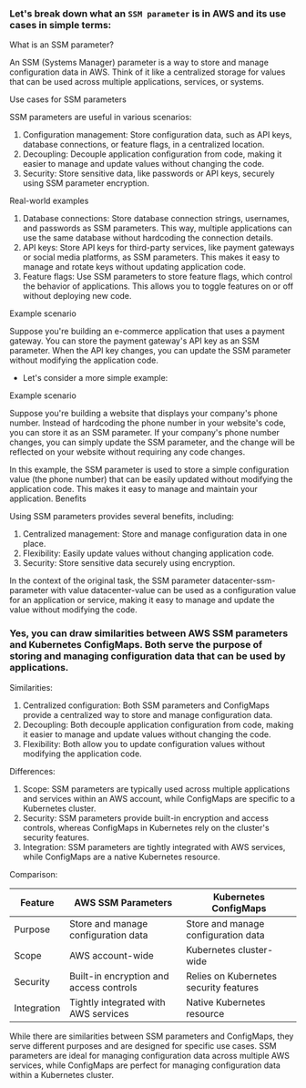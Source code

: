 ### Let's break down what an `SSM parameter` is in AWS and its use cases in simple terms:

What is an SSM parameter?

An SSM (Systems Manager) parameter is a way to store and manage configuration data in AWS. Think of it like a centralized storage for values that can be used across multiple applications, services, or systems.

Use cases for SSM parameters

SSM parameters are useful in various scenarios:

1. Configuration management: Store configuration data, such as API keys, database connections, or feature flags, in a centralized location.
2. Decoupling: Decouple application configuration from code, making it easier to manage and update values without changing the code.
3. Security: Store sensitive data, like passwords or API keys, securely using SSM parameter encryption.

Real-world examples

1. Database connections: Store database connection strings, usernames, and passwords as SSM parameters. This way, multiple applications can use the same database without hardcoding the connection details.
2. API keys: Store API keys for third-party services, like payment gateways or social media platforms, as SSM parameters. This makes it easy to manage and rotate keys without updating application code.
3. Feature flags: Use SSM parameters to store feature flags, which control the behavior of applications. This allows you to toggle features on or off without deploying new code.

Example scenario

Suppose you're building an e-commerce application that uses a payment gateway. You can store the payment gateway's API key as an SSM parameter. When the API key changes, you can update the SSM parameter without modifying the application code.


- Let's consider a more simple example:

Example scenario

Suppose you're building a website that displays your company's phone number. Instead of hardcoding the phone number in your website's code, you can store it as an SSM parameter. If your company's phone number changes, you can simply update the SSM parameter, and the change will be reflected on your website without requiring any code changes.

In this example, the SSM parameter is used to store a simple configuration value (the phone number) that can be easily updated without modifying the application code. This makes it easy to manage and maintain your application.
Benefits

Using SSM parameters provides several benefits, including:

1. Centralized management: Store and manage configuration data in one place.
2. Flexibility: Easily update values without changing application code.
3. Security: Store sensitive data securely using encryption.

In the context of the original task, the SSM parameter datacenter-ssm-parameter with value datacenter-value can be used as a configuration value for an application or service, making it easy to manage and update the value without modifying the code.


### Yes, you can draw similarities between AWS SSM parameters and Kubernetes ConfigMaps. Both serve the purpose of storing and managing configuration data that can be used by applications.

Similarities:

1. Centralized configuration: Both SSM parameters and ConfigMaps provide a centralized way to store and manage configuration data.
2. Decoupling: Both decouple application configuration from code, making it easier to manage and update values without changing the code.
3. Flexibility: Both allow you to update configuration values without modifying the application code.

Differences:

1. Scope: SSM parameters are typically used across multiple applications and services within an AWS account, while ConfigMaps are specific to a Kubernetes cluster.
2. Security: SSM parameters provide built-in encryption and access controls, whereas ConfigMaps in Kubernetes rely on the cluster's security features.
3. Integration: SSM parameters are tightly integrated with AWS services, while ConfigMaps are a native Kubernetes resource.

Comparison:

| Feature | AWS SSM Parameters | Kubernetes ConfigMaps |
| --- | --- | --- |
| Purpose | Store and manage configuration data | Store and manage configuration data |
| Scope | AWS account-wide | Kubernetes cluster-wide |
| Security | Built-in encryption and access controls | Relies on Kubernetes security features |
| Integration | Tightly integrated with AWS services | Native Kubernetes resource |

While there are similarities between SSM parameters and ConfigMaps, they serve different purposes and are designed for specific use cases. SSM parameters are ideal for managing configuration data across multiple AWS services, while ConfigMaps are perfect for managing configuration data within a Kubernetes cluster.
